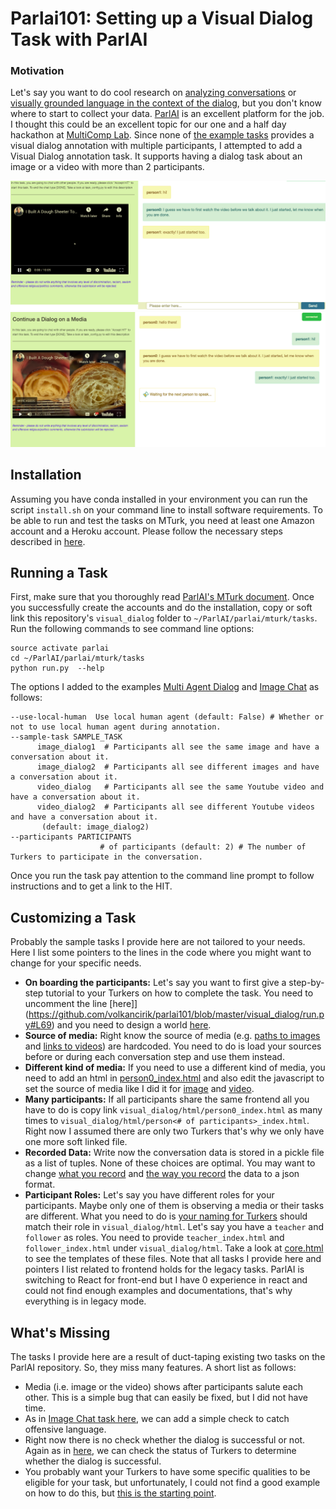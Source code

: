 # Parlai101: Setting up a Visual Dialog Task with ParlAI

### Motivation

Let's say you want to do cool research on [analyzing conversations](http://vene.ro/constructive/niculae16constructive.pdf) or [visually grounded language in the context of the dialog](https://arxiv.org/abs/1611.08669), but you don't know where to start to collect your data. [ParlAI](http://multicomp.cs.cmu.edu/) is an excellent platform for the job. I thought this could be an excellent topic for our one and a half day hackathon at [MultiComp Lab](http://multicomp.cs.cmu.edu/). Since none of [the example tasks](https://github.com/facebookresearch/ParlAI/tree/master/parlai/mturk/tasks) provides a visual dialog annotation with multiple participants, I attempted to add a Visual Dialog annotation task. It supports having a dialog task about an image or a video with more than 2 participants.

![Person0](screenshots/person0.png)
![Person1](screenshots/person1.png)

## Installation

Assuming you have conda installed in your environment you can run the script `install.sh` on your command line to install software requirements.
To be able to run and test the tasks on MTurk, you need at least one Amazon account and a Heroku account. Please follow the necessary steps described in [here](http://www.parl.ai/static/docs/tutorial_mturk.html#running-a-task).

## Running a Task

First, make sure that you thoroughly read [ParlAI's MTurk document](http://parl.ai/static/docs/tutorial_mturk.html). Once you successfully create the accounts and do the installation, copy or soft link this repository's `visual_dialog` folder to `~/ParlAI/parlai/mturk/tasks`.
Run the following commands to see command line options:

    source activate parlai
    cd ~/ParlAI/parlai/mturk/tasks
    python run.py  --help

The options I added to the examples [Multi Agent Dialog](https://github.com/facebookresearch/ParlAI/tree/master/parlai/mturk/tasks/multi_agent_dialog) and [Image Chat](https://github.com/facebookresearch/ParlAI/tree/master/parlai/mturk/tasks/image_chat) as follows:

    --use-local-human  Use local human agent (default: False) # Whether or not to use local human agent during annotation.
    --sample-task SAMPLE_TASK
		  image_dialog1  # Participants all see the same image and have a conversation about it.
		  image_dialog2  # Participants all see different images and have a conversation about it.
		  video_dialog   # Participants all see the same Youtube video and have a conversation about it.
		  video_dialog2  # Participants all see different Youtube videos and have a conversation about it.
		   (default: image_dialog2)
    --participants PARTICIPANTS
                        # of participants (default: 2) # The number of Turkers to participate in the conversation.

Once you run the task pay attention to the command line prompt to follow instructions and to get a link to the HIT.

## Customizing a Task

Probably the sample tasks I provide here are not tailored to your needs. Here I list some pointers to the lines in the code where you might want to change for your specific needs.

* **On boarding the participants:** Let's say you want to first give a step-by-step tutorial to your Turkers on how to complete the task. You need to uncomment the line [here]](https://github.com/volkancirik/parlai101/blob/master/visual_dialog/run.py#L69) and you need to design a world [here](https://github.com/volkancirik/parlai101/blob/master/visual_dialog/worlds.py#L28).
* **Source of media:** Right know the source of media (e.g. [paths to images](https://github.com/volkancirik/parlai101/blob/master/visual_dialog/worlds.py#L61) and [links to videos](https://github.com/volkancirik/parlai101/blob/master/visual_dialog/worlds.py#L73)) are hardcoded. You need to do is load your sources before or during each conversation step and use them instead.
* **Different kind of media:** If you need to use a different kind of media, you need to add an html in [person0_index.html](https://github.com/volkancirik/parlai101/blob/master/visual_dialog/html/person0_index.html#L11) and also edit the javascript to set the source of media like I did it for [image](https://github.com/volkancirik/parlai101/blob/master/visual_dialog/html/person0_index.html#L83) and [video](https://github.com/volkancirik/parlai101/blob/master/visual_dialog/html/person0_index.html#L92).
* **Many participants:** If all participants share the same frontend all you have to do is copy link `visual_dialog/html/person0_index.html` as many times to `visual_dialog/html/person<# of participants>_index.html`. Right now I assumed there are only two Turkers that's why we only have one more soft linked file.
* **Recorded Data:** Write now the conversation data is stored in a pickle file as a list of tuples. None of these choices are optimal. You may want to change [what you record](https://github.com/volkancirik/parlai101/blob/master/visual_dialog/worlds.py#L93) and [the way you record](https://github.com/volkancirik/parlai101/blob/master/visual_dialog/worlds.py#L153) the data to a json format.
* **Participant Roles:** Let's say you have different roles for your participants. Maybe only one of them is observing a media or their tasks are different. What you need to do is [your naming for Turkers](https://github.com/volkancirik/parlai101/blob/master/visual_dialog/run.py#L45) should match their role in `visual_dialog/html`. Let's say you have a `teacher` and `follower` as roles. You need to provide `teacher_index.html` and `follower_index.html` under `visual_dialog/html`. Take a look at [core.html](https://github.com/facebookresearch/ParlAI/blob/master/parlai/mturk/core/server_legacy/html/core.html) to see the templates of these files. Note that all tasks I provide here and pointers I list related to frontend holds for the legacy tasks. ParlAI is switching to React for front-end but I have 0 experience in react and could not find enough examples and documentations, that's why everything is in legacy mode.



## What's Missing

The tasks I provide here are a result of duct-taping existing two tasks on the ParlAI repository. So, they miss many features. A short list as follows:

* Media (i.e. image or the video) shows after participants salute each other. This is a simple bug that can easily be fixed, but I did not have time.
* As in [Image Chat task here](https://github.com/facebookresearch/ParlAI/blob/master/parlai/mturk/tasks/image_chat/image_chat_collection/worlds.py#L278), we can add a simple check to catch offensive language.
* Right now there is no check whether the dialog is successful or not. Again as in [here](https://github.com/facebookresearch/ParlAI/blob/master/parlai/mturk/tasks/image_chat/image_chat_collection/worlds.py#L335), we can check the status of Turkers to determine whether the dialog is successful.
* You probably want your Turkers to have some specific qualities to be eligible for your task, but unfortunately, I could not find a good example on how to do this, but [this is the starting point](https://github.com/volkancirik/parlai101/blob/master/visual_dialog/run.py#L72).
